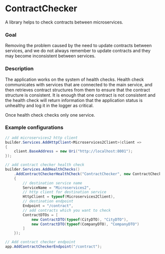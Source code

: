 # ContractChecker

A library helps to check contracts between microservices.

### Goal

Removing the problem caused by the need to update contracts between services, and we do not always remember to update contracts and they may become inconsistent between services.

### Description

The application works on the system of health checks. Health check communicates with services that are connected to the main service, and then retrieves contract structures from them to ensure that the contract structure is consistent. It is enough that one contract is not consistent and the health check will return information that the application status is unhealthy and log it in the logger as critical.

Once health check checks only one service.

### Example configurations

```csharp
// add microservices2 http client
builder.Services.AddHttpClient<Microservices2Client>(client =>
{
    client.BaseAddress = new Uri("http://localhost:8001");
});

// add contract checker health check
builder.Services.AddHealthChecks()
    .AddContractCheckerHealthCheck("ContractChecker", new ContractCheckerConfiguration
    {
        // destination service name
        ServiceName = "Microservices2",
        // http client for destination service
        HttpClient = typeof(Microservices2Client),
        // destination endpoint
        Endpoint = "/contract",
        // add contracts which you want to check
        ContractDTOs = [
            new ContractDTO(typeof(CityDTO), "CityDTO"),
            new ContractDTO(typeof(CompanyDTO), "CompanyDTO")
        ]
    });

// Add contract checker endpoint
app.AddContractCheckerEndpoint("/contract");
```